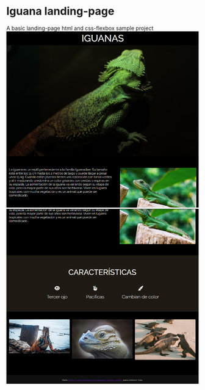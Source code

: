 # Iguana landing-page
A basic landing-page html and css-flexbox sample project
<img src="assets/imgs/readme_sample1.png">
<img src="assets/imgs/readme_sample2.png">